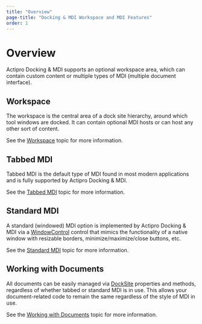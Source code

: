```yaml
---
title: "Overview"
page-title: "Docking & MDI Workspace and MDI Features"
order: 1
---
```

# Overview

Actipro Docking & MDI supports an optional workspace area, which can contain custom content or multiple types of MDI (multiple document interface).

## Workspace

The workspace is the central area of a dock site hierarchy, around which tool windows are docked.  It can contain optional MDI hosts or can host any other sort of content.

See the [Workspace](workspace.md) topic for more information.

## Tabbed MDI

Tabbed MDI is the default type of MDI found in most modern applications and is fully supported by Actipro Docking & MDI.

See the [Tabbed MDI](tabbed-mdi.md) topic for more information.

## Standard MDI

A standard (windowed) MDI option is implemented by Actipro Docking & MDI via a [WindowControl](xref:ActiproSoftware.Windows.Controls.Docking.WindowControl) control that mimics the functionality of a native window with resizable borders, minimize/maximize/close buttons, etc.

See the [Standard MDI](standard-mdi.md) topic for more information.

## Working with Documents

All documents can be easily managed via [DockSite](xref:ActiproSoftware.Windows.Controls.Docking.DockSite) properties and methods, regardless of whether tabbed or standard MDI is in use.  This allows your document-related code to remain the same regardless of the style of MDI in use.

See the [Working with Documents](working-with-documents.md) topic for more information.
